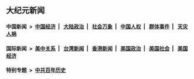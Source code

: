 ## 大纪元新闻

#### 中国新闻 &nbsp;>&nbsp; [中国经济](indexes/ncid283/README.md?10160845) &nbsp;| &nbsp; [大陆政治](indexes/ncid277/README.md?10160845) &nbsp;| &nbsp; [社会万象](indexes/ncid282/README.md?10160845) &nbsp;| &nbsp; [中国人权](indexes/ncid278/README.md?10160845) &nbsp;| &nbsp; [群体事件](indexes/ncid279/README.md?10160845) &nbsp;| &nbsp; [天灾人祸](indexes/ncid280/README.md?10160845)

#### 国际新闻 &nbsp;>&nbsp; [美中关系](indexes/nf1412576/README.md?10160845) &nbsp;| &nbsp; [台湾新闻](indexes/ncid1349361/README.md?10160845) &nbsp;| &nbsp; [香港新闻](indexes/ncid1349362/README.md?10160845) &nbsp;| &nbsp; [美国政治](indexes/ncid1078159/README.md?10160845) &nbsp;| &nbsp; [美国社会](indexes/ncid1078160/README.md?10160845) &nbsp;| &nbsp; [美国经济](indexes/ncid1078158/README.md?10160845)

#### 特别专题 &nbsp;>&nbsp; [中共百年历史](https://github.com/epoch-news/epoch-special/blob/master/README.md?10160845)  

